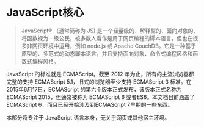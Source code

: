 # JavaScript核心

> JavaScript® （通常简称为 JS) 是一个轻量级的、解释型的、面向对象的、将函数视为一级公民，被多数人看作是用于网页编程的脚本语言，但也在很多非网页环境中运用，例如 node.js 或 Apache CouchDB。它是一种基于原型的、多范式的动态脚本语言，并且支持面向对象、命令式编程风格和函数式编程风格。

JavaScript 的标准就是 ECMAScript。截至 2012 年为止，所有的主流浏览器都完整的支持 ECMAScript 5.1，旧式的浏览器至少支持 ECMAScript 3 标准。在2015年6月17日，ECMAScript 的第六个版本正式发布，该版本正式名称为 ECMAScript 2015，但通常被称为 ECMAScript 6 或者ES6。本文档目前涵盖了ECMAScript 6，而且已经开始涉及到ECMAScript 7早期的一些东西。

本部分将专注于 JavaScript 语言本身，无关乎网页或其他宿主环境。